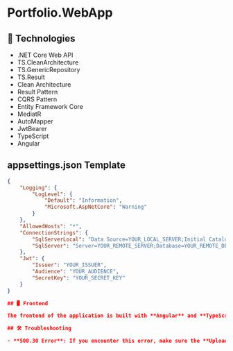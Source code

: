 # Portfolio.WebApp

## 🚀 Technologies

- .NET Core Web API
- TS.CleanArchitecture
- TS.GenericRepository
- TS.Result
- Clean Architecture
- Result Pattern
- CQRS Pattern
- Entity Framework Core
- MediatR
- AutoMapper
- JwtBearer
- TypeScript
- Angular

## appsettings.json Template

```json
{
    "Logging": {
        "LogLevel": {
            "Default": "Information",
            "Microsoft.AspNetCore": "Warning"
        }
    },
    "AllowedHosts": "*",
    "ConnectionStrings": {
        "SqlServerLocal": "Data Source=YOUR_LOCAL_SERVER;Initial Catalog=YOUR_DB_NAME;Integrated Security=True;Connect Timeout=30;Encrypt=True;Trust Server Certificate=True;Application Intent=ReadWrite;Multi Subnet Failover=False",
        "SqlServer": "Server=YOUR_REMOTE_SERVER;Database=YOUR_REMOTE_DB;User Id=YOUR_USERNAME;Password=YOUR_PASSWORD;TrustServerCertificate=True;"
    },
    "Jwt": {
        "Issuer": "YOUR_ISSUER",
        "Audience": "YOUR_AUDIENCE",
        "SecretKey": "YOUR_SECRET_KEY"
    }
}

## 🖥 Frontend

The frontend of the application is built with **Angular** and **TypeScript**. After configuring the API, you can also set up the frontend to interact with the Web API.

## 🛠 Troubleshooting

- **500.30 Error**: If you encounter this error, make sure the **Upload** folder exists in the publish directory. The error occurs when the folder is missing.
```
